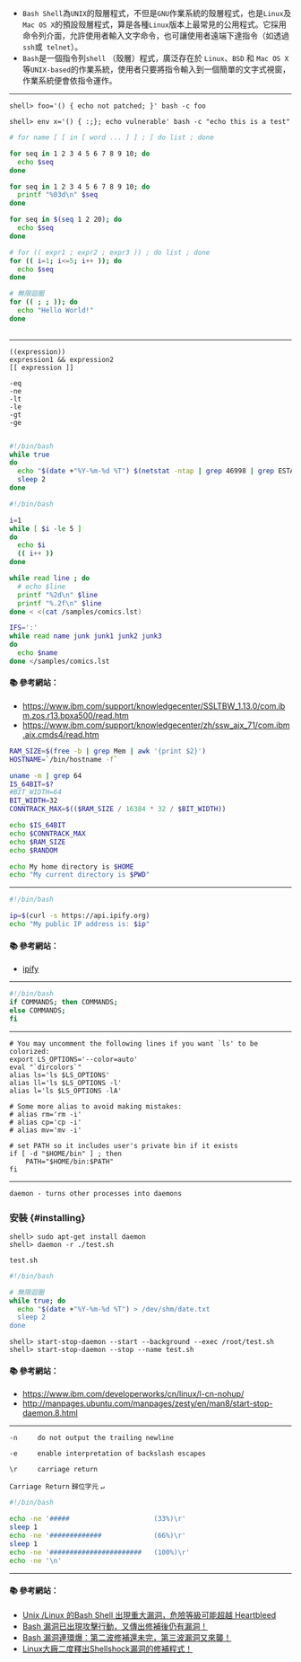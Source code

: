 - `Bash Shell`為`UNIX`的殼層程式，不但是`GNU`作業系統的殼層程式，也是`Linux`及`Mac OS X`的預設殼層程式，算是各種`Linux`版本上最常見的公用程式。它採用命令列介面，允許使用者輸入文字命令，也可讓使用者遠端下達指令（如透過`ssh`或` telnet`）。
- `Bash`是一個指令列`shell` （殼層）程式，廣泛存在於 `Linux`、`BSD` 和 `Mac OS X` 等`UNIX-based`的作業系統，使用者只要將指令輸入到一個簡單的文字式視窗，作業系統便會依指令運作。

---
```console
shell> foo='() { echo not patched; }' bash -c foo
```

```console
shell> env x='() { :;}; echo vulnerable' bash -c "echo this is a test"
```

```sh
# for name [ [ in [ word ... ] ] ; ] do list ; done

for seq in 1 2 3 4 5 6 7 8 9 10; do
  echo $seq
done

for seq in 1 2 3 4 5 6 7 8 9 10; do
  printf "%03d\n" $seq
done

for seq in $(seq 1 2 20); do
  echo $seq
done

# for (( expr1 ; expr2 ; expr3 )) ; do list ; done
for (( i=1; i<=5; i++ )); do
  echo $seq
done

# 無限迴圈
for (( ; ; )); do
  echo "Hello World!"
done
 
```
---

```
((expression))
expression1 && expression2
[[ expression ]]

-eq
-ne
-lt
-le
-gt
-ge
  
```

```sh
#!/bin/bash
while true
do
  echo "$(date +"%Y-%m-%d %T") $(netstat -ntap | grep 46998 | grep ESTABLISHED | wc -l)" | tee -a LogFile
  sleep 2
done
```

```sh
#!/bin/bash

i=1
while [ $i -le 5 ]
do
  echo $i
  (( i++ ))
done
```


```sh
while read line ; do
  # echo $line
  printf "%2d\n" $line
  printf "%.2f\n" $line  
done < <(cat /samples/comics.lst)
```

```sh
IFS=':'
while read name junk junk1 junk2 junk3
do
  echo $name
done </samples/comics.lst
```

#### :books: 參考網站：
- https://www.ibm.com/support/knowledgecenter/SSLTBW_1.13.0/com.ibm.zos.r13.bpxa500/read.htm
- https://www.ibm.com/support/knowledgecenter/zh/ssw_aix_71/com.ibm.aix.cmds4/read.htm


```sh
RAM_SIZE=$(free -b | grep Mem | awk '{print $2}')
HOSTNAME=`/bin/hostname -f`

uname -m | grep 64
IS_64BIT=$?
#BIT_WIDTH=64
BIT_WIDTH=32
CONNTRACK_MAX=$(($RAM_SIZE / 16384 * 32 / $BIT_WIDTH))

echo $IS_64BIT
echo $CONNTRACK_MAX
echo $RAM_SIZE
echo $RANDOM

echo My home directory is $HOME
echo "My current directory is $PWD"
```

---
```sh
#!/bin/bash

ip=$(curl -s https://api.ipify.org)
echo "My public IP address is: $ip"
```

#### :books: 參考網站：
- [ipify](https://www.ipify.org/)

---

```sh
#!/bin/bash
if COMMANDS; then COMMANDS;
else COMMANDS;
fi
```

---

```
# You may uncomment the following lines if you want `ls' to be colorized:
export LS_OPTIONS='--color=auto'
eval "`dircolors`"
alias ls='ls $LS_OPTIONS'
alias ll='ls $LS_OPTIONS -l'
alias l='ls $LS_OPTIONS -lA'

# Some more alias to avoid making mistakes:
# alias rm='rm -i'
# alias cp='cp -i'
# alias mv='mv -i'
```

```
# set PATH so it includes user's private bin if it exists
if [ -d "$HOME/bin" ] ; then
    PATH="$HOME/bin:$PATH"
fi
```

---
`daemon - turns other processes into daemons`

### 安裝 {#installing}
```console
shell> sudo apt-get install daemon
shell> daemon -r ./test.sh
```

`test.sh`

```sh
#!/bin/bash

# 無限迴圈
while true; do
  echo "$(date +"%Y-%m-%d %T") > /dev/shm/date.txt 
  sleep 2
done
```

```console
shell> start-stop-daemon --start --background --exec /root/test.sh
shell> start-stop-daemon --stop --name test.sh
```

#### :books: 參考網站：
- https://www.ibm.com/developerworks/cn/linux/l-cn-nohup/
- http://manpages.ubuntu.com/manpages/zesty/en/man8/start-stop-daemon.8.html

---

`-n     do not output the trailing newline`

`-e     enable interpretation of backslash escapes`

`\r     carriage return`

`Carriage Return`
`歸位字元`
`↵`

```sh
#!/bin/bash

echo -ne '#####                     (33%)\r'
sleep 1
echo -ne '#############             (66%)\r'
sleep 1
echo -ne '#######################   (100%)\r'
echo -ne '\n'
```

---

#### :books: 參考網站：
- [Unix /Linux 的Bash Shell 出現重大漏洞，危險等級可能超越 Heartbleed](http://www.ithome.com.tw/news/91107)
- [Bash 漏洞已出現攻擊行動，又傳出修補後仍有漏洞！](http://www.ithome.com.tw/news/91148)
- [Bash 漏洞連環爆：第二波修補還未完，第三波漏洞又來襲！](http://www.ithome.com.tw/news/91233)
- [Linux大廠二度釋出Shellshock漏洞的修補程式！](http://www.ithome.com.tw/news/91180)
